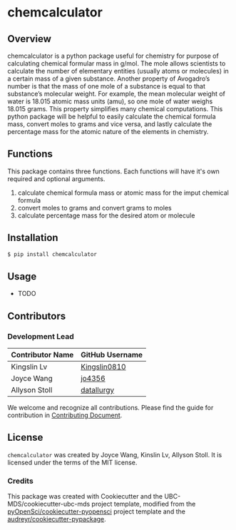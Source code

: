 # chemcalculator


## Overview 

chemcalculator is a python package useful for chemistry for purpose of calculating chemical formular mass in g/mol. The mole allows scientists to calculate the number of elementary entities (usually atoms or molecules) in a certain mass of a given substance. Another property of Avogadro’s number is that the mass of one mole of a substance is equal to that substance’s molecular weight. For example, the mean molecular weight of water is 18.015 atomic mass units (amu), so one mole of water weighs 18.015 grams. This property simplifies many chemical computations. This python package will be helpful to easily calculate the chemical formula mass, convert moles to grams and vice versa, and lastly calculate the percentage mass for the atomic nature of the elements in chemistry.


## Functions

This package contains three functions. Each functions will have it's own required and optional arguments.
1. calculate chemical formula mass or atomic mass for the imput chemical formula
2. convert moles to grams and convert grams to moles
3. calculate percentage mass for the desired atom or molecule

## Installation

```bash
$ pip install chemcalculator
```

## Usage

- TODO

## Contributors
### Development Lead

|Contributor Name     | GitHub Username|
|---------------------|-----------|
|Kingslin Lv | [Kingslin0810](https://github.com/Kingslin0810)|
|Joyce Wang      | [jo4356](https://github.com/jo4356)     |
|Allyson Stoll       | [datallurgy](https://github.com/datallurgy) |

We welcome and recognize all contributions. Please find the guide for contribution in [Contributing Document](https://github.com/UBC-MDS/chemcalculator/blob/main/CONTRIBUTING.md).

## License

`chemcalculator` was created by Joyce Wang, Kinslin Lv, Allyson Stoll. It is licensed under the terms of the MIT license.

### Credits

This package was created with Cookiecutter and the UBC-MDS/cookiecutter-ubc-mds project template, modified from the [pyOpenSci/cookiecutter-pyopensci](https://github.com/pyOpenSci/cookiecutter-pyopensci) project template and the [audreyr/cookiecutter-pypackage](https://github.com/audreyr/cookiecutter-pypackage).
